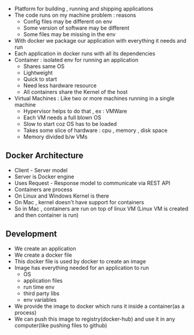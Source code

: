 
* Platform for building , running and shipping applications 
* The code runs on my machine problem : reasons 
  * Config files may be different on env
  * Some version of software may be different 
  * Some files may be missing in the env 
* With docker we package our application with everything it needs and run 
* Each application in docker runs with all its dependencies 
* Container : isolated env for running an application 
  * Shares same OS
  * Lightweight
  * Quick to start
  * Need less hardware resource
  * All containers share the Kernel of the host
* Virtual Machines : Like two or more machines running in a single machine
  * Hypervisor helps to do that , ex : VMWare
  * Each VM needs a full blown OS
  * Slow to start coz OS has to be loaded 
  * Takes some slice of hardware : cpu , memory , disk space 
  * Memory divided b/w VMs

## Docker Architecture 

* Client - Server model 
* Server is Docker engine 
* Uses Request - Response model to communicate via REST API
* Containers are process 
* On Linux and Windows Kernel is there 
* On Mac , kernel doesn't have support for containers
* So in Mac , containers are run on top of linux VM (Linux VM is created and then container is run)

## Development

* We create an application 
* We create a docker file 
* This docker file is used by docker to create an image 
* Image has everything needed for an application to run 
  * OS
  * application files
  * run time env
  * third party libs 
  * env variables
* We provide the image to docker which runs it inside a container(as a process)
* We can push this image to registry(docker-hub) and use it in any computer(like pushing files to github)
